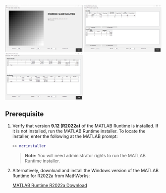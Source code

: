 <p float="left">
  <img src="images/cirno_1.png" width="250" alt="Image 1" />
  <img src="images/cirno_2.png" width="250" alt="Image 2" />
  <img src="images/cirno_3.png" width="250" alt="Image 3" />
</p>

## Prerequisite

1. Verify that version **9.12 (R2022a)** of the MATLAB Runtime is installed.
   If it is not installed, run the MATLAB Runtime installer. To locate the installer, enter the following at the MATLAB prompt:

   ```matlab
   >> mcrinstaller
   ```

   > **Note:** You will need administrator rights to run the MATLAB Runtime installer.

2. Alternatively, download and install the Windows version of the MATLAB Runtime for R2022a from MathWorks:

   [MATLAB Runtime R2022a Download](https://www.mathworks.com/products/compiler/mcr/index.html)



